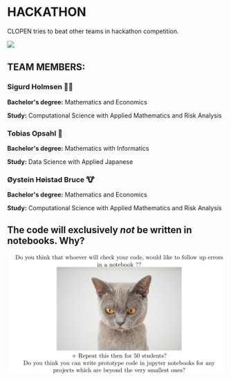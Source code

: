 # HACKATHON
CLOPEN tries to beat other teams in hackathon competition.

![](https://media.giphy.com/media/VekcnHOwOI5So/giphy.gif)

## TEAM MEMBERS:
### Sigurd Holmsen 🐻‍❄️
**Bachelor's degree:** Mathematics and Economics

**Study:** Computational Science with Applied Mathematics and Risk Analysis

### Tobias Opsahl 🐼
**Bachelor's degree:** Mathematics with Informatics

**Study:** Data Science with Applied Japanese

### Øystein Høistad Bruce 🐮
**Bachelor's degree:** Mathematics and Economics

**Study:** Computational Science with Applied Mathematics and Risk Analysis

## The code will exclusively _not_ be written in notebooks. Why?

![](Annoyed_Cat.png)
